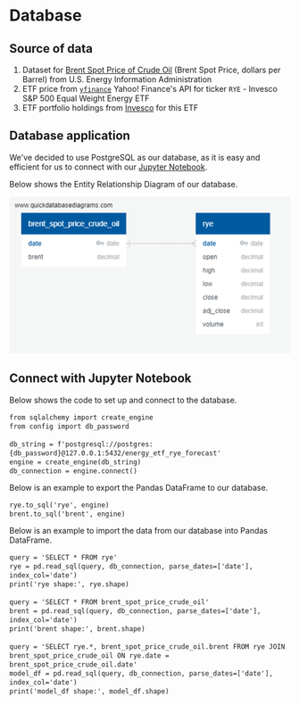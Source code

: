 # Database

## Source of data

1. Dataset for [Brent Spot Price of Crude Oil](https://www.eia.gov/dnav/pet/hist_xls/RBRTEd.xls) (Brent Spot Price, dollars per Barrel) from U.S. Energy Information Administration
2. ETF price from [`yfinance`](https://pypi.org/project/yfinance/) Yahoo! Finance's API for ticker `RYE` - Invesco S&P 500 Equal Weight Energy ETF
3. ETF portfolio holdings from [Invesco](https://www.invesco.com/us/financial-products/etfs/holdings?audienceType=Investor&ticker=RYE) for this ETF

## Database application

We've decided to use PostgreSQL as our database, as it is easy and efficient for us to connect with our [Jupyter Notebook](https://github.com/kobertlam/Energy_ETF_RYE_Forecast/blob/database/postgresql_connection.ipynb). 

Below shows the Entity Relationship Diagram of our database. 

![](Resources/ERD.png)

## Connect with Jupyter Notebook

Below shows the code to set up and connect to the database. 

```
from sqlalchemy import create_engine
from config import db_password

db_string = f'postgresql://postgres:{db_password}@127.0.0.1:5432/energy_etf_rye_forecast'
engine = create_engine(db_string)
db_connection = engine.connect()
```

Below is an example to export the Pandas DataFrame to our database. 

```
rye.to_sql('rye', engine)
brent.to_sql('brent', engine)
```

Below is an example to import the data from our database into Pandas DataFrame. 

```
query = 'SELECT * FROM rye'
rye = pd.read_sql(query, db_connection, parse_dates=['date'], index_col='date')
print('rye shape:', rye.shape)

query = 'SELECT * FROM brent_spot_price_crude_oil'
brent = pd.read_sql(query, db_connection, parse_dates=['date'], index_col='date')
print('brent shape:', brent.shape)

query = 'SELECT rye.*, brent_spot_price_crude_oil.brent FROM rye JOIN brent_spot_price_crude_oil ON rye.date = brent_spot_price_crude_oil.date'
model_df = pd.read_sql(query, db_connection, parse_dates=['date'], index_col='date')
print('model_df shape:', model_df.shape)
```
